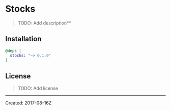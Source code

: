 # Stocks

> TODO: Add description**


## Installation

```elixir
@deps [
  stocks: "~> 0.1.0"
]
```

## License

> TODO: Add license

----
Created:  2017-08-16Z
